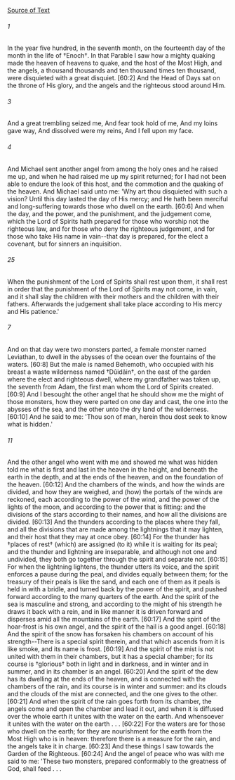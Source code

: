 [Source of Text](https://github.com/scrollmapper/bible_databases_deuterocanonical)

###### 1
In the year five hundred, in the seventh month, on the fourteenth day of the month in the life of †Enoch†. In that Parable I saw how a mighty quaking made the heaven of heavens to quake, and the host of the Most High, and the angels, a thousand thousands and ten thousand times ten thousand, were disquieted with a great disquiet. [60:2] And the Head of Days sat on the throne of His glory, and the angels and the righteous stood around Him.

###### 3
And a great trembling seized me, And fear took hold of me, And my loins gave way, And dissolved were my reins, And I fell upon my face.

###### 4
And Michael sent another angel from among the holy ones and he raised me up, and when he had raised me up my spirit returned; for I had not been able to endure the look of this host, and the commotion and the quaking of the heaven. And Michael said unto me: 'Why art thou disquieted with such a vision? Until this day lasted the day of His mercy; and He hath been merciful and long-suffering towards those who dwell on the earth. [60:6] And when the day, and the power, and the punishment, and the judgement come, which the Lord of Spirits hath prepared for those who worship not the righteous law, and for those who deny the righteous judgement, and for those who take His name in vain--that day is prepared, for the elect a covenant, but for sinners an inquisition.

###### 25
When the punishment of the Lord of Spirits shall rest upon them, it shall rest in order that the punishment of the Lord of Spirits may not come, in vain, and it shall slay the children with their mothers and the children with their fathers. Afterwards the judgement shall take place according to His mercy and His patience.'

###### 7
And on that day were two monsters parted, a female monster named Leviathan, to dwell in the abysses of the ocean over the fountains of the waters. [60:8] But the male is named Behemoth, who occupied with his breast a waste wilderness named †Dûidâin†, on the east of the garden where the elect and righteous dwell, where my grandfather was taken up, the seventh from Adam, the first man whom the Lord of Spirits created. [60:9] And I besought the other angel that he should show me the might of those monsters, how they were parted on one day and cast, the one into the abysses of the sea, and the other unto the dry land of the wilderness. [60:10] And he said to me: 'Thou son of man, herein thou dost seek to know what is hidden.'

###### 11
And the other angel who went with me and showed me what was hidden told me what is first and last in the heaven in the height, and beneath the earth in the depth, and at the ends of the heaven, and on the foundation of the heaven. [60:12] And the chambers of the winds, and how the winds are divided, and how they are weighed, and (how) the portals of the winds are reckoned, each according to the power of the wind, and the power of the lights of the moon, and according to the power that is fitting: and the divisions of the stars according to their names, and how all the divisions are divided. [60:13] And the thunders according to the places where they fall, and all the divisions that are made among the lightnings that it may lighten, and their host that they may at once obey. [60:14] For the thunder has †places of rest† (which) are assigned (to it) while it is waiting for its peal; and the thunder and lightning are inseparable, and although not one and undivided, they both go together through the spirit and separate not. [60:15] For when the lightning lightens, the thunder utters its voice, and the spirit enforces a pause during the peal, and divides equally between them; for the treasury of their peals is like the sand, and each one of them as it peals is held in with a bridle, and turned back by the power of the spirit, and pushed forward according to the many quarters of the earth. And the spirit of the sea is masculine and strong, and according to the might of his strength he draws it back with a rein, and in like manner it is driven forward and disperses amid all the mountains of the earth. [60:17] And the spirit of the hoar-frost is his own angel, and the spirit of the hail is a good angel. [60:18] And the spirit of the snow has forsaken his chambers on account of his strength--There is a special spirit therein, and that which ascends from it is like smoke, and its name is frost. [60:19] And the spirit of the mist is not united with them in their chambers, but it has a special chamber; for its course is †glorious† both in light and in darkness, and in winter and in summer, and in its chamber is an angel. [60:20] And the spirit of the dew has its dwelling at the ends of the heaven, and is connected with the chambers of the rain, and its course is in winter and summer: and its clouds and the clouds of the mist are connected, and the one gives to the other. [60:21] And when the spirit of the rain goes forth from its chamber, the angels come and open the chamber and lead it out, and when it is diffused over the whole earth it unites with the water on the earth. And whensoever it unites with the water on the earth . . . [60:22] For the waters are for those who dwell on the earth; for they are nourishment for the earth from the Most High who is in heaven: therefore there is a measure for the rain, and the angels take it in charge. [60:23] And these things I saw towards the Garden of the Righteous. [60:24] And the angel of peace who was with me said to me: 'These two monsters, prepared conformably to the greatness of God, shall feed . . .